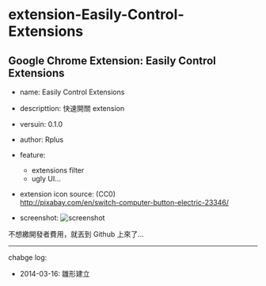 extension-Easily-Control-Extensions
===================================

Google Chrome Extension: Easily Control Extensions
---

+ name: Easily Control Extensions
+ descripttion: 快速開關 extension
+ versuin: 0.1.0
+ author: Rplus
+ feature:
  + extensions filter
  + ugly UI...

+ extension icon source: (CC0)  
  <http://pixabay.com/en/switch-computer-button-electric-23346/>
+ screenshot: ![screenshot](http://i.imgur.com/UBIT5O0.png)

不想繳開發者費用，就丟到 Github 上來了...

----

chabge log:

+ 2014-03-16: 雛形建立